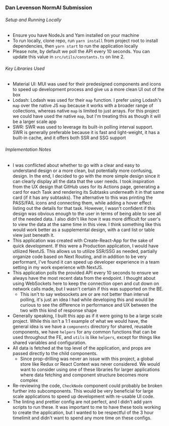 ### Dan Levenson NormAI Submission
###### Setup and Running Locally
- Ensure you have NodeJs and Yarn installed on your machine
- To run locally, clone repo, run `yarn install` from project root to install dependencies, then `yarn start` to run the application locally
- Please note, by default we poll the API every 10 seconds.  You can update this value in `src/utils/constants.ts` on line 2.

###### Key Libraries Used
- Material UI: MUI was used for their predesigned components and icons to speed up development process and give us a more clean UI out of the box
- Lodash:  Lodash was used for their `map` function.  I prefer using Lodash's `map` over the native JS `map` because it works with a broader range of collections, whereas native `map` is limited to just arrays.  For this project we could have used the native `map`, but I'm treating this as though it will be a larger scale app
- SWR: SWR was used to leverage its built-in polling interval support.  SWR is generally preferable because it is fast and light-weight, it has a built-in cache, and it offers both SSR and SSG support

###### Implementation Notes
- I was conflicted about whether to go with a clear and easy to understand design or a more clean, but potentially more confusing, design.  In the end, I decided to go with the more simple design since it can clearly display all the data that the user needs.  I took inspiration from the UX design that GitHub uses for its Actions page, generating a card for each Task and rendering its Subtasks underneath it in that same card (if it has any subtasks).  The alternative to this was printing the PASS/FAIL icons and connecting them, while adding a hover effect listing out the details for that task.  However, I wasn't confident if this design was obvious enough to the user in terms of being able to see all of the needed data.  I also didn't like how it was more difficult for user's to view the data at the same time in this view.  I think something like this would work better as a supplemental design, with a card list or table view just beneath it.
- This application was created with Create-React-App for the sake of quick development.  If this were a Production application, I would have utliized NextJS.  This allows us to utilize SSR/SSG as needed, partially organize code based on Next Routing, and in addition to be very performant, I've found it can speed up developer experience in a team setting in my work experience with NextJS.
- This application polls the provided API every 10 seconds to ensure we always have the most recent data from the endpoint.  I thought about using WebSockets here to keep the connection open and cut down on network calls made, but I wasn't certain if this was supported on the BE.
  - This isn't to say websockets are or are not better than interval polling, it's just an idea I had while developing this and would be curious to see the difference in performance and UX between the two with this kind of response shape
- Generally speaking, I built this app as if it were going to be a large scale project.  While this isn't a 1:1 example of what we would have, the general idea is we have a `components` directory for shared, reusable components, we have `helpers` for any common functions that can be used throughout the FE, and `utils` is like `helpers`, except for things like shared variables and configuration.
- All data is fetched at the top level of the application, and props are passed directly to the child components.
  - Since prop-drilling was never an issue with this project, a global store like Redux or React Context was never considered.  We would want to consider using one of these libraries for larger applications where data fetching and component structure becomes more complex
- Re-reviewing the code, `CheckNode` component could probably be broken further into subcomponents.  This would be very beneficial for large scale applications to speed up development with re-usable UI code.
- The linting and prettier config are not perfect, and I didn't add yarn scripts to run these.  It was important to me to have these tools working to create the application, but I wanted to be respectful of the 3 hour timelimit and didn't want to spend any more time on these configs.

